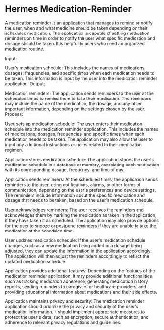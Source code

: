 #  Hermes Medication-Reminder
A medication reminder is an application that manages to remind or notify the user, when and what medicine should be taken depending on their scheduled medication. The application is capable of setting medication reminders on time in order to notify the user what specific medication and dosage should be taken. It is helpful to users who need an organized medication routine. 


Input:

User's medication schedule: This includes the names of medications, dosages, frequencies, and specific times when each medication needs to be taken. This information is input by the user into the medication reminder application.
Output:

Medication reminders: The application sends reminders to the user at the scheduled times to remind them to take their medication. The reminders may include the name of the medication, the dosage, and any other important information, depending on the settings chosen by the user.
Process:

User sets up medication schedule: The user enters their medication schedule into the medication reminder application. This includes the names of medications, dosages, frequencies, and specific times when each medication needs to be taken. The application may also allow the user to input any additional instructions or notes related to their medication regimen.

Application stores medication schedule: The application stores the user's medication schedule in a database or memory, associating each medication with its corresponding dosage, frequency, and time of day.

Application sends reminders: At the scheduled times, the application sends reminders to the user, using notifications, alarms, or other forms of communication, depending on the user's preferences and device settings. The reminders include information about the specific medication and dosage that needs to be taken, based on the user's medication schedule.

User acknowledges reminders: The user receives the reminders and acknowledges them by marking the medication as taken in the application, if they have taken it as scheduled. The application may also provide options for the user to snooze or postpone reminders if they are unable to take the medication at the scheduled time.

User updates medication schedule: If the user's medication schedule changes, such as a new medication being added or a dosage being adjusted, they can update the information in the application accordingly. The application will then adjust the reminders accordingly to reflect the updated medication schedule.

Application provides additional features: Depending on the features of the medication reminder application, it may provide additional functionalities such as tracking medication adherence, generating medication history reports, sending reminders to caregivers or healthcare providers, and providing educational information about medications and their side effects.

Application maintains privacy and security: The medication reminder application should prioritize the privacy and security of the user's medication information. It should implement appropriate measures to protect the user's data, such as encryption, secure authentication, and adherence to relevant privacy regulations and guidelines.
